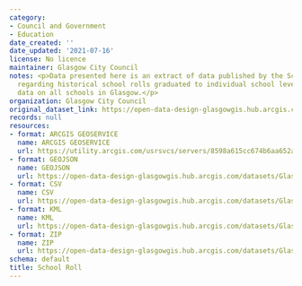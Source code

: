 ```yaml
---
category:
- Council and Government
- Education
date_created: ''
date_updated: '2021-07-16'
license: No licence
maintainer: Glasgow City Council
notes: <p>Data presented here is an extract of data published by the Scottish Government
  regarding historical school rolls graduated to individual school level. Includes
  data on all schools in Glasgow.</p>
organization: Glasgow City Council
original_dataset_link: https://open-data-design-glasgowgis.hub.arcgis.com/maps/GlasgowGIS::school-roll
records: null
resources:
- format: ARCGIS GEOSERVICE
  name: ARCGIS GEOSERVICE
  url: https://utility.arcgis.com/usrsvcs/servers/8598a615cc674b6aa652a54fbf0c71da/rest/services/OPEN_DATA/School_Roll/MapServer/0
- format: GEOJSON
  name: GEOJSON
  url: https://open-data-design-glasgowgis.hub.arcgis.com/datasets/GlasgowGIS::school-roll.geojson?outSR=%7B%22latestWkid%22%3A27700%2C%22wkid%22%3A27700%7D
- format: CSV
  name: CSV
  url: https://open-data-design-glasgowgis.hub.arcgis.com/datasets/GlasgowGIS::school-roll.csv?outSR=%7B%22latestWkid%22%3A27700%2C%22wkid%22%3A27700%7D
- format: KML
  name: KML
  url: https://open-data-design-glasgowgis.hub.arcgis.com/datasets/GlasgowGIS::school-roll.kml?outSR=%7B%22latestWkid%22%3A27700%2C%22wkid%22%3A27700%7D
- format: ZIP
  name: ZIP
  url: https://open-data-design-glasgowgis.hub.arcgis.com/datasets/GlasgowGIS::school-roll.zip?outSR=%7B%22latestWkid%22%3A27700%2C%22wkid%22%3A27700%7D
schema: default
title: School Roll
---
```

